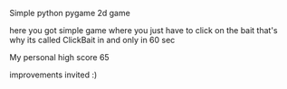 Simple python pygame 2d game

here you got simple game where you just have to 
click on the bait that's why its called ClickBait
in and only in 60 sec

My personal high score 65

improvements invited :)
